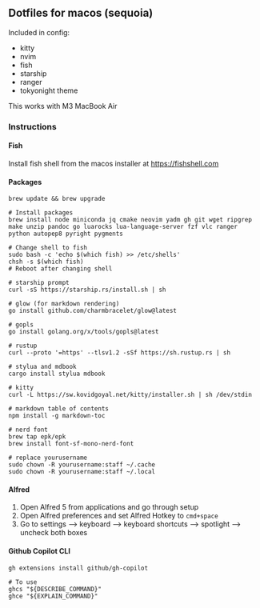 ## Dotfiles for macos (sequoia)

Included in config:
 - kitty
 - nvim
 - fish
 - starship
 - ranger
 - tokyonight theme

This works with M3 MacBook Air

### Instructions

#### Fish
Install fish shell from the macos installer at https://fishshell.com

#### Packages
```
brew update && brew upgrade

# Install packages
brew install node miniconda jq cmake neovim yadm gh git wget ripgrep make unzip pandoc go luarocks lua-language-server fzf vlc ranger python autopep8 pyright pygments

# Change shell to fish
sudo bash -c 'echo $(which fish) >> /etc/shells'
chsh -s $(which fish)
# Reboot after changing shell

# starship prompt
curl -sS https://starship.rs/install.sh | sh

# glow (for markdown rendering)
go install github.com/charmbracelet/glow@latest

# gopls
go install golang.org/x/tools/gopls@latest

# rustup
curl --proto '=https' --tlsv1.2 -sSf https://sh.rustup.rs | sh

# stylua and mdbook
cargo install stylua mdbook

# kitty
curl -L https://sw.kovidgoyal.net/kitty/installer.sh | sh /dev/stdin

# markdown table of contents
npm install -g markdown-toc

# nerd font
brew tap epk/epk
brew install font-sf-mono-nerd-font

# replace yourusername
sudo chown -R yourusername:staff ~/.cache
sudo chown -R yourusername:staff ~/.local
```

#### Alfred
1. Open Alfred 5 from applications and go through setup
2. Open Alfred preferences and set Alfred Hotkey to `cmd+space`
2. Go to settings --> keyboard --> keyboard shortcuts --> spotlight --> uncheck both boxes


#### Github Copilot CLI
```
gh extensions install github/gh-copilot

# To use
ghcs "${DESCRIBE_COMMAND}"
ghce "${EXPLAIN_COMMAND}"
```
